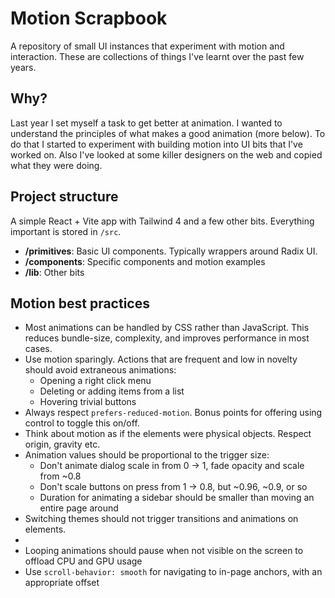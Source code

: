 # Motion Scrapbook

A repository of small UI instances that experiment with motion and interaction. These are collections of things I've learnt over the past few years. 

## Why?
Last year I set myself a task to get better at animation. I wanted to understand the principles of what makes a good animation (more below). To do that I started to experiment with building motion into UI bits that I've worked on. Also I've looked at some killer designers on the web and copied what they were doing.

## Project structure
A simple React + Vite app with Tailwind 4 and a few other bits. Everything important is stored in `/src`.
- **/primitives**: Basic UI components. Typically wrappers around Radix UI.
- **/components**: Specific components and motion examples
- **/lib**: Other bits

## Motion best practices
- Most animations can be handled by CSS rather than JavaScript. This reduces bundle-size, complexity, and improves performance in most cases. 
-  Use motion sparingly. Actions that are frequent and low in novelty should avoid extraneous animations: 
    - Opening a right click menu
    - Deleting or adding items from a list
    - Hovering trivial buttons
- Always respect `prefers-reduced-motion`. Bonus points for offering using control to toggle this on/off.
- Think about motion as if the elements were physical objects. Respect origin, gravity etc.
- Animation values should be proportional to the trigger size:
    - Don't animate dialog scale in from 0 → 1, fade opacity and scale from ~0.8
    - Don't scale buttons on press from 1 → 0.8, but ~0.96, ~0.9, or so
    - Duration for animating a sidebar should be smaller than moving an entire page around
- Switching themes should not trigger transitions and animations on elements. 
-
- Looping animations should pause when not visible on the screen to offload CPU and GPU usage
- Use `scroll-behavior: smooth` for navigating to in-page anchors, with an appropriate offset
